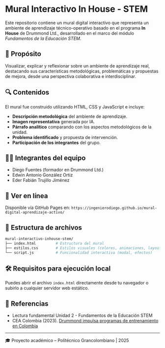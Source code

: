 # Mural Interactivo In House - STEM

Este repositorio contiene un mural digital interactivo que representa un ambiente de aprendizaje técnico-operativo basado en el programa **In House** de Drummond Ltd., desarrollado en el marco del módulo *Fundamentos de la Educación STEM*.

## 🎯 Propósito
Visualizar, explicar y reflexionar sobre un ambiente de aprendizaje real, destacando sus características metodológicas, problemáticas y propuestas de mejora, desde una perspectiva colaborativa e interdisciplinar.

## 🔍 Contenidos
El mural fue construido utilizando HTML, CSS y JavaScript e incluye:

- **Descripción metodológica** del ambiente de aprendizaje.
- **Imagen representativa** generada por IA.
- **Párrafo analítico** comparando con los aspectos metodológicos de la unidad.
- **Problema identificado** y propuesta de intervención.
- **Participación de los integrantes** del grupo.

## 👨‍🏫 Integrantes del equipo
- Diego Fuentes (formador en Drummond Ltd.)
- Edwin Antonio González Ortiz
- Eder Fabián Trujillo Jiménez

## 🚀 Ver en línea
Disponible vía GitHub Pages en: 
`https://ingenierodiego.github.io/mural-digital-aprendizaje-activo/`

## 📂 Estructura de archivos
```bash
mural-interactivo-inhouse-stem/
├── index.html         # Estructura del mural
├── estilos.css        # Estilos visuales (colores, animaciones, layout)
└── script.js          # Funcionalidad interactiva (modal, efectos)
```

## 🛠️ Requisitos para ejecución local
Puedes abrir el archivo `index.html` directamente desde tu navegador o subirlo a cualquier servidor web estático.

## 🧠 Referencias
- Lectura fundamental Unidad 2 - Fundamentos de la Educación STEM
- CEA Colombia (2023). [Drummond impulsa programas de entrenamiento en Colombia](https://www.ceacolombia.com/post/drummond-impulsa-el-desarrollo-de-los-j%C3%B3venes-en-colombia-a-trav%C3%A9s-de-programas-de-entrenamiento)

---
🎓 Proyecto académico – Politécnico Grancolombiano | 2025

